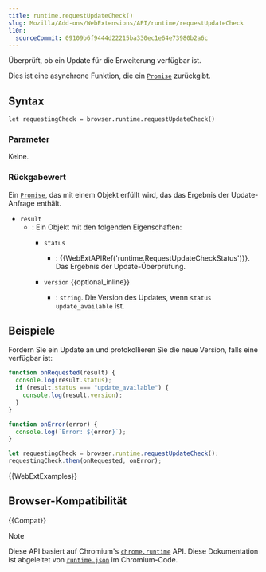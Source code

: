 ```yaml
---
title: runtime.requestUpdateCheck()
slug: Mozilla/Add-ons/WebExtensions/API/runtime/requestUpdateCheck
l10n:
  sourceCommit: 09109b6f9444d22215ba330ec1e64e73980b2a6c
---
```


Überprüft, ob ein Update für die Erweiterung verfügbar ist.

Dies ist eine asynchrone Funktion, die ein [`Promise`](/de/docs/Web/JavaScript/Reference/Global_Objects/Promise) zurückgibt.

## Syntax

```js-nolint
let requestingCheck = browser.runtime.requestUpdateCheck()
```

### Parameter

Keine.

### Rückgabewert

Ein [`Promise`](/de/docs/Web/JavaScript/Reference/Global_Objects/Promise), das mit einem Objekt erfüllt wird, das das Ergebnis der Update-Anfrage enthält.

- `result`
  - : Ein Objekt mit den folgenden Eigenschaften:
    - `status`
      - : {{WebExtAPIRef('runtime.RequestUpdateCheckStatus')}}. Das Ergebnis der Update-Überprüfung.

    - `version` {{optional_inline}}
      - : `string`. Die Version des Updates, wenn `status` `update_available` ist.

## Beispiele

Fordern Sie ein Update an und protokollieren Sie die neue Version, falls eine verfügbar ist:

```js
function onRequested(result) {
  console.log(result.status);
  if (result.status === "update_available") {
    console.log(result.version);
  }
}

function onError(error) {
  console.log(`Error: ${error}`);
}

let requestingCheck = browser.runtime.requestUpdateCheck();
requestingCheck.then(onRequested, onError);
```

{{WebExtExamples}}

## Browser-Kompatibilität

{{Compat}}

> [!NOTE]
> Diese API basiert auf Chromium's [`chrome.runtime`](https://developer.chrome.com/docs/extensions/reference/api/runtime#method-requestUpdateCheck) API. Diese Dokumentation ist abgeleitet von [`runtime.json`](https://chromium.googlesource.com/chromium/src/+/master/extensions/common/api/runtime.json) im Chromium-Code.

<!--
// Copyright 2015 The Chromium Authors. Alle Rechte vorbehalten.
//
// Redistribution und Nutzung in Quell- und Binärformen, mit oder ohne
// Modifikation, sind unter den folgenden Bedingungen gestattet:
//
//    * Redistributions des Quellcodes müssen den obigen Urheberrechtshinweis,
// diesen Bedingungen und den folgenden Haftungsausschluss enthalten.
//    * Redistributions in Binärform müssen den obigen Urheberrechtshinweis,
// diese Bedingungen und den folgenden Haftungsausschluss in der
// Dokumentation und/oder anderen Materialien, die mit der Verteilung
// geliefert werden, enthalten.
//    * Weder der Name der Google Inc. noch die Namen der
// Mitwirkenden dürfen verwendet werden, um Produkte, die von dieser
// Software abgeleitet wurden, ohne spezifische vorherige schriftliche
// Genehmigung zu unterstützen oder zu bewerben.
//
// DIESE SOFTWARE WIRD VON DEN COPYRIGHT-INHABERN UND MITWIRKENDEN
// OHNE JEGLICHE AUSDRÜCKLICHE ODER IMPLIZIERTE GARANTIEN BEREITGESTELLT,
// EINSCHLIESSLICH, ABER NICHT BESCHRÄNKT AUF DIE IMPLIZIERTEN GARANTIEN
// DER MARKTGÄNGIGKEIT UND EIGNUNG FÜR EINEN BESTIMMTEN ZWECK. IN KEINEM
// FALL SOLLEN DIE COPYRIGHT-INHABER ODER MITWIRKENDE FÜR JEGLICHE DIREKTE,
// INDIREKTE, ZUFÄLLIGE, SPEZIELLE, EXEMPLARISCHE ODER FOLGESCHÄDEN
// (EINSCHLIESSLICH, ABER NICHT BESCHRÄNKT AUF, BESCHAFFUNG VON
// ERSATZWAREN ODER DIENSTLEISTUNGEN; NUTZUNGSVERLUST, DATENVERLUST ODER
// GEWINNAUSFALL ODER GESCHÄFTSUNTERBRECHUNG) HAFTBAR GEMACHT WERDEN,
// UNABHÄNGIG VON DER HAFTUNGSTHEORIE, OB AUS VERTRAG, HAFTUNG ODER
// UNERLAUBTER HANDLUNG (EINSCHLIESSLICH FAHRLÄSSIGKEIT ODER ANDERWEITIG),
// DIE AUS DER NUTZUNG DIESER SOFTWARE ENTSTEHEN, SELBST WENN AUF DIE
// MÖGLICHKEIT SOLCHER SCHÄDEN HINGEWIESEN WURDE.
-->
